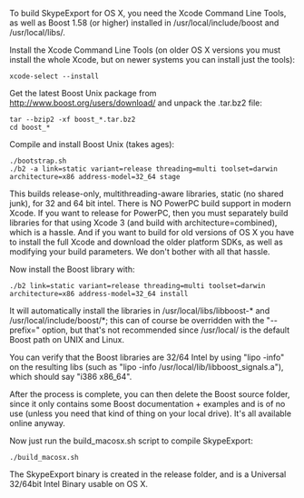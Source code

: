 To build SkypeExport for OS X, you need the Xcode Command Line Tools, as well as Boost 1.58 (or higher) installed in /usr/local/include/boost and /usr/local/libs/.


Install the Xcode Command Line Tools (on older OS X versions you must install the whole Xcode, but on newer systems you can install just the tools):

    xcode-select --install


Get the latest Boost Unix package from http://www.boost.org/users/download/ and unpack the .tar.bz2 file:

    tar --bzip2 -xf boost_*.tar.bz2
    cd boost_*

Compile and install Boost Unix (takes ages):

    ./bootstrap.sh
    ./b2 -a link=static variant=release threading=multi toolset=darwin architecture=x86 address-model=32_64 stage

This builds release-only, multithreading-aware libraries, static (no shared junk), for 32 and 64 bit intel. There is NO PowerPC build support in modern Xcode. If you want to release for PowerPC, then you must separately build libraries for that using Xcode 3 (and build with architecture=combined), which is a hassle. And if you want to build for old versions of OS X you have to install the full Xcode and download the older platform SDKs, as well as modifying your build parameters. We don't bother with all that hassle.


Now install the Boost library with:

    ./b2 link=static variant=release threading=multi toolset=darwin architecture=x86 address-model=32_64 install

It will automatically install the libraries in /usr/local/libs/libboost-* and /usr/local/include/boost/*; this can of course be overridden with the "--prefix=<your path>" option, but that's not recommended since /usr/local/ is the default Boost path on UNIX and Linux.

You can verify that the Boost libraries are 32/64 Intel by using "lipo -info" on the resulting libs (such as "lipo -info /usr/local/lib/libboost_signals.a"), which should say "i386 x86_64".

After the process is complete, you can then delete the Boost source folder, since it only contains some Boost documentation + examples and is of no use (unless you need that kind of thing on your local drive). It's all available online anyway.


Now just run the build_macosx.sh script to compile SkypeExport:

    ./build_macosx.sh

The SkypeExport binary is created in the release folder, and is a Universal 32/64bit Intel Binary usable on OS X.

